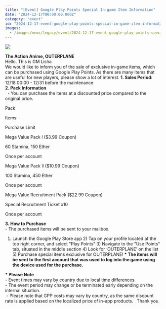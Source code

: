 ```yaml
---
title: "[Event] Google Play Points Special In-game Item Information"
date: "2024-12-17T00:00:00.000Z"
category: "event"
id: "2024-12-17-event-google-play-points-special-in-game-item-information"
images:
  - /images/news/legacy/event/2024-12-17-event-google-play-points-special-in-game-item-information/cd4dacfe1bad4fc8ba3bb7e00bf0fea4.webp
---
```


![](/images/news/legacy/event/2024-12-17-event-google-play-points-special-in-game-item-information/cd4dacfe1bad4fc8ba3bb7e00bf0fea4.webp)  

**The Action Anime, OUTERPLANE**  
Hello. This is GM Lisha.  
We would like to inform you of the sale of exclusive in-game items, which can be purchased using Google Play Points. As there are many items that are useful for new players, please show a lot of interest. **1. Sales Period:** 12/18 00:00 - 12/31 before the maintenance  
**2. Pack Information**  
  - You can purchase the items at a discounted price compared to the original price.

Pack

Items

Purchase Limit

Mega Value Pack l ($3.99 Coupon)

60 Stamina, 150 Ether

Once per account

Mega Value Pack ll ($10.99 Coupon)

100 Stamina, 450 Ether

Once per account

Mega Value Recruitment Pack ($22.99 Coupon)

Special Recruitment Ticket x10

Once per account

**3. How to Purchase**  
\- The purchased items will be sent to your mailbox.  
1) Launch the Google Play Store app 2) Tap on your profile located at the top right corner, and select "Play Points" 3) Navigate to the "Use Points" tab, situated in the middle section 4) Look for ‘OUTERPLANE’ on the list 5) Purchase special items exclusive for OUTERPLANE! **\* The items will be sent to the first account that was used to log into the game using the device used for the purchase.**

  
**\* Please Note**  
\- Event times may vary by country due to local time differences.  
\- The event period may change or be terminated early depending on the internal situation.  
 - Please note that GPP costs may vary by country, as the same discount rate is applied based on the localized price of in-app products.   Thank you.
